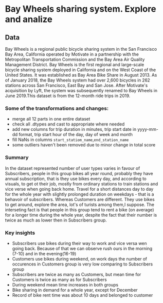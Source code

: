 # Bay Wheels sharing system. Explore and analize
## Data
Bay Wheels is a regional public bicycle sharing system in the San Francisco Bay Area, 
California operated by Motivate in a partnership with the Metropolitan Transportation 
Commission and the Bay Area Air Quality Management District. Bay Wheels is the first 
regional and large-scale bicycle sharing system deployed in California and on the West 
Coast of the United States. It was established as Bay Area Bike Share in August 2013. 
As of January 2018, the Bay Wheels system had over 2,600 bicycles in 262 stations across 
San Francisco, East Bay and San Jose. After Motivate's acquisition by Lyft, the system 
was subsequently renamed to Bay Wheels in June 2019.This dataset is from the 12-month 
ride trips in 2019.

### Some of the transformations and changes:
 - merge all 12 parts in one entire dataset
 - check all .dtypes and cast to appropriate where needed
 - add new columns for trip duration in minutes, trip start date in yyyy-mm-dd format, 
   trip start hour of the day, day of week and month
 - fill NaNs in columns `start_statiom_name`,`end_station_name`
 - some outliers haven't been removed due to minor change in total score
 
 ### Summary
 In the dataset represented number of user types varies in favour of Subscribers, people 
 in this group bikes all year round, probably they have annual subscription, that is they
 use bikes every day, and according to visuals, to get ot their job, mostly from ordinary
 stations to train stations and vice verse when going back home. Travel for a short distances
 day to day for the whole year with slightly prolonged duration on weekdays - that is a behavoir 
 of subscribers.
 Whereas Customers are different. They use bikes to get around, explore the area, 
 lot's of turists among them,I suppose. The interseting fact is that people in this 
 group tend to rent a bike (on average) for a longer time during the whole year, 
 despite the fact that their number is twice as much as lower then in Subscribers group.
 
 ### Key insights
 - Subscribers use bikes during their way to work and vice versa wen going back.
   Because of that we can observe rush ours in the morning (7-10) and in the evening(16-19)
 - Customers use bikes during weekend, on work days the number of occurences in Customers group
   is very low comparing to Subscribers group
 - Subscribers are twice as many as Customers, but  mean time for Customers is twice as many as
   for Subscribers
 - During weekend mean time increases in both groups
 - Bike sharing in demand for a whole year, except for December
 - Record of bike rent time was about 10 days and belonged to customer

